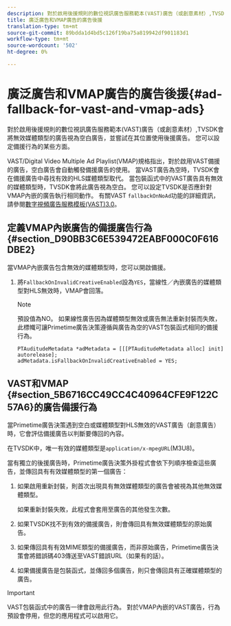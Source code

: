 ```yaml
---
description: 對於啟用後援規則的數位視訊廣告服務範本(VAST)廣告（或創意素材）,TVSDK會將無效媒體類型的廣告視為空白廣告，並嘗試在其位置使用後援廣告。 您可以設定備援行為的某些方面。
title: 廣泛廣告和VMAP廣告的廣告後援
translation-type: tm+mt
source-git-commit: 89bdda1d4bd5c126f19ba75a819942df901183d1
workflow-type: tm+mt
source-wordcount: '502'
ht-degree: 0%

---
```



# 廣泛廣告和VMAP廣告的廣告後援{#ad-fallback-for-vast-and-vmap-ads}

對於啟用後援規則的數位視訊廣告服務範本(VAST)廣告（或創意素材）,TVSDK會將無效媒體類型的廣告視為空白廣告，並嘗試在其位置使用後援廣告。 您可以設定備援行為的某些方面。

VAST/Digital Video Multiple Ad Playlist(VMAP)規格指出，對於啟用VAST備援的廣告，空白廣告會自動觸發備援廣告的使用。 當VAST廣告為空時，TVSDK會在備援廣告中尋找有效的HLS媒體類型取代。 當包裝函式中的VAST廣告具有無效的媒體類型時，TVSDK會將此廣告視為空白。 您可以設定TVSDK是否應針對VMAP內嵌的廣告執行相同動作。 有關VAST `fallbackOnNoAd`功能的詳細資訊，請參閱[數字視頻廣告服務模板(VAST)3.0](https://www.iab.net/guidelines/508676/digitalvideo/vsuite/vast)。

## 定義VMAP內嵌廣告的備援廣告行為{#section_D90BB3C6E539472EABF000C0F616DBE2}

當VMAP內嵌廣告包含無效的媒體類型時，您可以開啟備援。

1. 將`FallbackOnInvalidCreativeEnabled`設為`YES`，當線性／內嵌廣告的媒體類型對HLS無效時，VMAP會回落。

   >[!NOTE]
   >
   >預設值為NO。 如果線性廣告因為媒體類型無效或廣告無法重新封裝而失敗，此標幟可讓Primetime廣告決策遵循與廣告為空的VAST包裝函式相同的備援行為。

   ```
   PTAuditudeMetadata *adMetadata = [[[PTAuditudeMetadata alloc] init] autorelease]; 
   adMetadata.isFallbackOnInvalidCreativeEnabled = YES;
   ```

## VAST和VMAP {#section_5B6716CC49CC4C40964CFE9F122C57A6}的廣告備援行為

當Primetime廣告決策遇到空白或媒體類型對HLS無效的VAST廣告（創意廣告）時，它會評估備援廣告以判斷要傳回的內容。

在TVSDK中，唯一有效的媒體類型是`application/x-mpegURL`(M3U8)。

當有獨立的後援廣告時，Primetime廣告決策外掛程式會依下列順序檢查這些廣告，並傳回具有有效媒體類型的第一個廣告：

1. 如果啟用重新封裝，則首次出現具有無效媒體類型的廣告會被視為其他無效媒體類型。

   如果重新封裝失敗，此程式會套用至廣告的其他發生次數。
1. 如果TVSDK找不到有效的備援廣告，則會傳回具有無效媒體類型的原始廣告。
1. 如果傳回具有有效MIME類型的備援廣告，而非原始廣告，Primetime廣告決策會將錯誤碼403傳送至VAST錯誤URL（如果有的話）。
1. 如果備援廣告是包裝函式，並傳回多個廣告，則只會傳回具有正確媒體類型的廣告。

>[!IMPORTANT]
>
>VAST包裝函式中的廣告一律會啟用此行為。 對於VMAP內嵌的VAST廣告，行為預設會停用，但您的應用程式可以啟用它。

